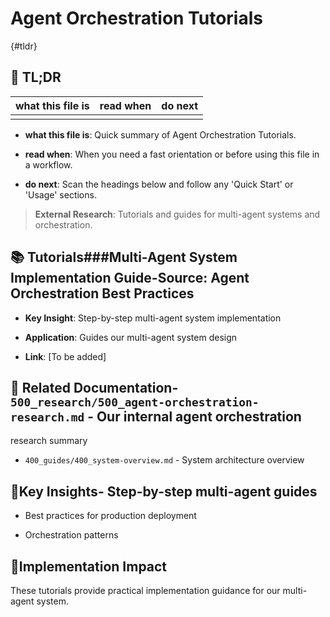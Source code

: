 <!-- CONTEXT_REFERENCE: 400_guides/400_context-priority-guide.md -->
<!-- MODULE_REFERENCE: 400_guides/400_deployment-environment-guide.md -->
<!-- MODULE_REFERENCE: 400_guides/400_system-overview.md -->

# Agent Orchestration Tutorials

{#tldr}

## 🔎 TL;DR

| what this file is | read when | do next |
|---|---|---|
|  |  |  |

- **what this file is**: Quick summary of Agent Orchestration Tutorials.

- **read when**: When you need a fast orientation or before using this file in a workflow.

- **do next**: Scan the headings below and follow any 'Quick Start' or 'Usage' sections.

> **External Research**: Tutorials and guides for multi-agent systems and orchestration.

## 📚 **Tutorials**###**Multi-Agent System Implementation Guide**-**Source**: Agent Orchestration Best Practices

- **Key Insight**: Step-by-step multi-agent system implementation

- **Application**: Guides our multi-agent system design

- **Link**: [To be added]

## 🔗 **Related Documentation**- `500_research/500_agent-orchestration-research.md` - Our internal agent orchestration
research summary

- `400_guides/400_system-overview.md` - System architecture overview

## 📖**Key Insights**- Step-by-step multi-agent guides

- Best practices for production deployment

- Orchestration patterns

## 🎯**Implementation Impact**

These tutorials provide practical implementation guidance for our multi-agent system.
